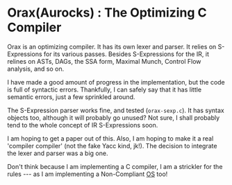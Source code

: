 # Orax(Aurocks) : The Optimizing C Compiler


Orax is an optimizing compiler. It has its own lexer and parser. It relies on S-Expressions for its various passes. Besides S-Expressions for the IR, it relines on ASTs, DAGs, the SSA form, Maximal Munch, Control Flow analysis, and so on.

I have made a good amount of progress in the implementation, but the code is full of syntactic errors. Thankfully, I can safely say that it has little semantic errors, just a few sprinkled around.

The S-Expression parser works fine, and tested (`orax-sexp.c`). It has syntax objects too, although it will probably go unused? Not sure, I shall probably tend to the whole concept of IR S-Expressions soon.

I am hoping to get a paper out of this. Also, I am hoping to make it a real 'compiler compiler' (not the fake Yacc kind, jk!). The decision to integrate the lexer and parser was a big one.

Don't think because I am implementing a C compiler, I am a strickler for the rules --- as I am implementing a Non-Compliant [OS](https://github.com/Chubek/Oryx) too!
